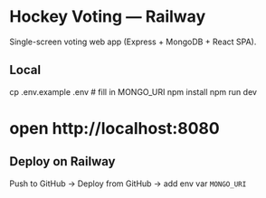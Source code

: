# Hockey Voting — Railway

Single-screen voting web app (Express + MongoDB + React SPA).

## Local

cp .env.example .env # fill in MONGO_URI
npm install
npm run dev

# open http://localhost:8080

## Deploy on Railway

Push to GitHub → Deploy from GitHub → add env var `MONGO_URI`
